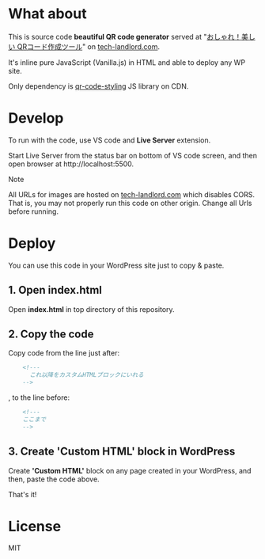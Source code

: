 
# What about

This is source code **beautiful QR code generator** served at "[おしゃれ！美しい QRコード作成ツール](https://tech-landlord.com/beautiful-qr-code-generator/)" on [tech-landlord.com](https://tech-landlord.com).

It's inline pure JavaScript (Vanilla.js) in HTML and able to deploy any WP site.

Only dependency is [qr-code-styling](https://github.com/kozakdenys/qr-code-styling) JS library on CDN.


# Develop

To run with the code, use VS code and __Live Server__ extension.

Start Live Server from the status bar on bottom of VS code screen, and then open browser at http://localhost:5500.

> [!NOTE]
> All URLs for images are hosted on [tech-landlord.com](https://tech-landlord.com) which disables CORS. That is, you may not properly run this code on other origin. 
> Change all Urls before running.

# Deploy

You can use this code in your WordPress site just to copy & paste.

## 1. Open index.html

Open __index.html__ in top directory of this repository.

## 2. Copy the code

Copy code from the line just after:

```html
    <!---
      これ以降をカスタムHTMLブロックにいれる
    -->
```

, to the line before:
```html
    <!---
    ここまで
    -->
```

## 3. Create 'Custom HTML' block in WordPress

Create __'Custom HTML'__ block on any page created in your WordPress, and then, paste the code above.

That's it!

# License

MIT
